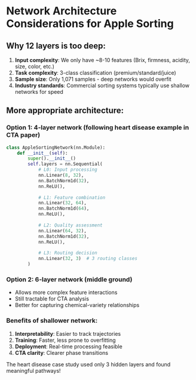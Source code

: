 # Network Architecture Considerations for Apple Sorting

## Why 12 layers is too deep:

1. **Input complexity**: We only have ~8-10 features (Brix, firmness, acidity, size, color, etc.)
2. **Task complexity**: 3-class classification (premium/standard/juice)
3. **Sample size**: Only 1,071 samples - deep networks would overfit
4. **Industry standards**: Commercial sorting systems typically use shallow networks for speed

## More appropriate architecture:

### Option 1: 4-layer network (following heart disease example in CTA paper)
```python
class AppleSortingNetwork(nn.Module):
    def __init__(self):
        super().__init__()
        self.layers = nn.Sequential(
            # L0: Input processing
            nn.Linear(8, 32),
            nn.BatchNorm1d(32),
            nn.ReLU(),
            
            # L1: Feature combination
            nn.Linear(32, 64),
            nn.BatchNorm1d(64),
            nn.ReLU(),
            
            # L2: Quality assessment
            nn.Linear(64, 32),
            nn.BatchNorm1d(32),
            nn.ReLU(),
            
            # L3: Routing decision
            nn.Linear(32, 3)  # 3 routing classes
        )
```

### Option 2: 6-layer network (middle ground)
- Allows more complex feature interactions
- Still tractable for CTA analysis
- Better for capturing chemical-variety relationships

### Benefits of shallower network:
1. **Interpretability**: Easier to track trajectories
2. **Training**: Faster, less prone to overfitting
3. **Deployment**: Real-time processing feasible
4. **CTA clarity**: Clearer phase transitions

The heart disease case study used only 3 hidden layers and found meaningful pathways!